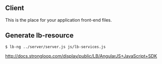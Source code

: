 ## Client

This is the place for your application front-end files.


## Generate lb-resource

```
$ lb-ng ../server/server.js js/lb-services.js
```

http://docs.strongloop.com/display/public/LB/AngularJS+JavaScript+SDK

